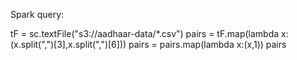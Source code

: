 Spark query:

tF = sc.textFile("s3://aadhaar-data/*.csv")
pairs = tF.map(lambda x:(x.split(",")[3],x.split(",")[6]))
pairs = pairs.map(lambda x:(x,1))
pairs

